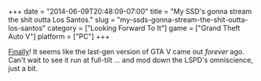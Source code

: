 +++
date = "2014-06-09T20:48:09-07:00"
title = "My SSD's gonna stream the shit outta Los Santos."
slug = "my-ssds-gonna-stream-the-shit-outta-los-santos"
category = ["Looking Forward To It"]
game = ["Grand Theft Auto V"]
platform = ["PC"]
+++

<a href="http://www.vg247.com/2014/06/10/grand-theft-auto-5-announced-for-ps4-out-this-fall/">Finally</a>!  It seems like the last-gen version of GTA V came out <i>forever</i> ago.  Can't wait to see it run at full-tilt ... and mod down the LSPD's omniscience, just a bit.